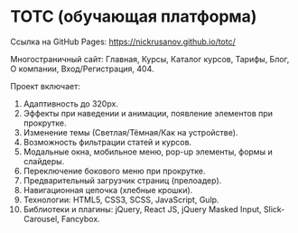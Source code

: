 # TOTC (обучающая платформа)

Ссылка на GitHub Pages: https://nickrusanov.github.io/totc/

Многостраничный сайт: Главная, Курсы, Каталог курсов, Тарифы, Блог, О компании, Вход/Регистрация, 404.

Проект включает:
1. Адаптивность до 320px.
2. Эффекты при наведении и анимации, появление элементов при прокрутке.
3. Изменение темы (Светлая/Тёмная/Как на устройстве).
4. Возможность фильтрации статей и курсов.
5. Модальные окна, мобильное меню, pop-up элементы, формы и слайдеры.
6. Переключение бокового меню при прокрутке.
7. Предварительный загрузчик страниц (прелоадер).
8. Навигационная цепочка (хлебные крошки).
9. Технологии: HTML5, CSS3, SCSS, JavaScript, Gulp.
10. Библиотеки и плагины: jQuery, React JS, jQuery Masked Input, Slick-Carousel, Fancybox.